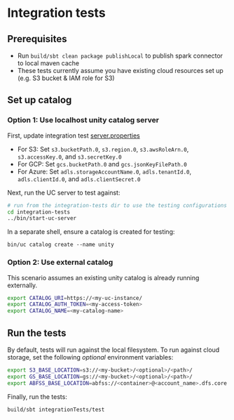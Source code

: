 # Integration tests

## Prerequisites

- Run `build/sbt clean package publishLocal` to publish spark connector to local maven cache
- These tests currently assume you have existing cloud resources set up (e.g. S3 bucket & IAM role for S3)
 
## Set up catalog

### Option 1: Use localhost unity catalog server

First, update integration test [server.properties](./etc/conf/server.properties)
  - For S3: Set `s3.bucketPath.0`, `s3.region.0`, `s3.awsRoleArn.0`, `s3.accessKey.0`, and `s3.secretKey.0`
  - For GCP: Set `gcs.bucketPath.0` and `gcs.jsonKeyFilePath.0`
  - For Azure: Set `adls.storageAccountName.0`, `adls.tenantId.0`, `adls.clientId.0`, and `adls.clientSecret.0`

Next, run the UC server to test against:
```sh
# run from the integration-tests dir to use the testing configurations
cd integration-tests
../bin/start-uc-server
```

In a separate shell, ensure a catalog is created for testing:
```
bin/uc catalog create --name unity
```

### Option 2: Use external catalog

This scenario assumes an existing unity catalog is already running externally.

```sh
export CATALOG_URI=https://<my-uc-instance/
export CATALOG_AUTH_TOKEN=<my-access-token>
export CATALOG_NAME=<my-catalog-name>
```

## Run the tests
By default, tests will run against the local filesystem. To run against cloud storage, set the following *optional* environment variables:

```sh
export S3_BASE_LOCATION=s3://<my-bucket>/<optional>/<path>/
export GS_BASE_LOCATION=gs://<my-bucket>/<optional>/<path>/
export ABFSS_BASE_LOCATION=abfss://<container>@<account_name>.dfs.core.windows.net/<optional>/<path>/
```

Finally, run the tests:
```sh
build/sbt integrationTests/test
```
 